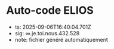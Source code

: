 # Auto-code ELIOS
- ts: 2025-09-06T16:40:04.701Z
- sig: ∞.je.toi.nous.432.528
- note: fichier généré automatiquement